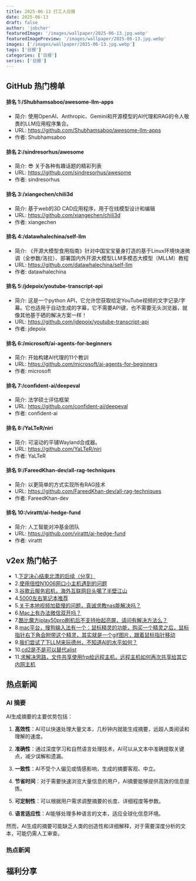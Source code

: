 ```yaml
---
title: 2025-06-13 打工人日报
date: 2025-06-13
draft: false
author: 'jobcher'
featuredImage: '/images/wallpaper/2025-06-13.jpg.webp'
featuredImagePreview: '/images/wallpaper/2025-06-13.jpg.webp'
images: ['/images/wallpaper/2025-06-13.jpg.webp']
tags: ['日报']
categories: ['日报']
series: ['日报']
---
```


## GitHub 热门榜单

#### 排名 1:/Shubhamsaboo/awesome-llm-apps
- 简介: 使用OpenAI、Anthropic、Gemini和开源模型的AI代理和RAG的令人敬畏的LLM应用程序集合。
- URL: https://github.com/Shubhamsaboo/awesome-llm-apps
- 作者: Shubhamsaboo 

#### 排名 2:/sindresorhus/awesome
- 简介: 😎 关于各种有趣话题的精彩列表
- URL: https://github.com/sindresorhus/awesome
- 作者: sindresorhus 

#### 排名 3:/xiangechen/chili3d
- 简介: 基于web的3D CAD应用程序，用于在线模型设计和编辑
- URL: https://github.com/xiangechen/chili3d
- 作者: xiangechen 

#### 排名 4:/datawhalechina/self-llm
- 简介: 《开源大模型食用指南》针对中国宝宝量身打造的基于Linux环境快速微调（全参数/洛拉）、部署国内外开源大模型LLM多模态大模型（MLLM）教程
- URL: https://github.com/datawhalechina/self-llm
- 作者: datawhalechina 

#### 排名 5:/jdepoix/youtube-transcript-api
- 简介: 这是一个python API，它允许您获取给定YouTube视频的文字记录/字幕。它也适用于自动生成的字幕，它不需要API键，也不需要无头浏览器，就像其他基于硒的解决方案一样！
- URL: https://github.com/jdepoix/youtube-transcript-api
- 作者: jdepoix 

#### 排名 6:/microsoft/ai-agents-for-beginners
- 简介: 开始构建AI代理的11个教训
- URL: https://github.com/microsoft/ai-agents-for-beginners
- 作者: microsoft 

#### 排名 7:/confident-ai/deepeval
- 简介: 法学硕士评估框架
- URL: https://github.com/confident-ai/deepeval
- 作者: confident-ai 

#### 排名 8:/YaLTeR/niri
- 简介: 可滚动的平铺Wayland合成器。
- URL: https://github.com/YaLTeR/niri
- 作者: YaLTeR 

#### 排名 9:/FareedKhan-dev/all-rag-techniques
- 简介: 以更简单的方式实现所有RAG技术
- URL: https://github.com/FareedKhan-dev/all-rag-techniques
- 作者: FareedKhan-dev 

#### 排名 10:/virattt/ai-hedge-fund
- 简介: 人工智能对冲基金团队
- URL: https://github.com/virattt/ai-hedge-fund
- 作者: virattt 

## v2ex 热门帖子

- 1.[下定决心结束北漂的后续（分享）](https://www.v2ex.com/t/1138278#reply35)
- 2.[使用倍控N1006网口小主机遇到的问题](https://www.v2ex.com/t/1138283#reply22)
- 3.[谷歌云服务宕机，海外互联网巨头噶了半壁江山](https://www.v2ex.com/t/1138279#reply14)
- 4.[5000左右笔记本推荐](https://www.v2ex.com/t/1138276#reply13)
- 5.[关于本地视频加载慢的问题，真诚求教nas能解决吗？](https://www.v2ex.com/t/1138281#reply7)
- 6.[Mac上有办法微信双开吗？](https://www.v2ex.com/t/1138285#reply3)
- 7.[酷比魔方iplay50pro刷机后不支持抬起亮屏，请问有解决方法么？](https://www.v2ex.com/t/1138282#reply0)
- 8.[mac平台，搜狗输入法有一个：鼠标精灵的功能，购买一个精灵之后，鼠标指针右下角会附带这个精灵，其实就是一个gif图片，跟着鼠标指针移动](https://www.v2ex.com/t/1138284#reply0)
- 9.[我们尝试了下LLM来玩德州，不知道AI的水平如何？](https://www.v2ex.com/t/1138286#reply0)
- 10.[cd2是不是可以替代alist](https://www.v2ex.com/t/1138288#reply0)
- 11.[求解决思路，文件共享使用frp给远程主机，远程主机如何再次共享给其它内网主机](https://www.v2ex.com/t/1138291#reply0)
## 热点新闻

### AI 摘要

AI生成摘要的主要优势包括：

1. **高效性**：AI可以快速处理大量文本，几秒钟内就能生成摘要，远超人类阅读和理解的速度。

2. **准确性**：通过深度学习和自然语言处理技术，AI可以从文本中准确提取关键点，减少误解和遗漏。

3. **一致性**：AI不受个人偏见或情感影响，生成的摘要客观、中立。

4. **节省时间**：对于需要快速浏览大量信息的用户，AI摘要能够提供高效的信息提炼。

5. **可定制性**：可以根据用户需求调整摘要的长度、详细程度等参数。

6. **语言适应性**：AI能够处理多种语言的文本，适应全球化信息环境。

然而，AI生成的摘要可能缺乏人类的创造性和详细解释，对于需要深度分析的文本，可能仍需人工审查。

### 热点新闻

## 福利分享

